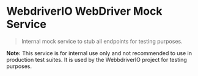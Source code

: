 WebdriverIO WebDriver Mock Service
==================================

> Internal mock service to stub all endpoints for testing purposes.

__Note:__ This service is for internal use only and not recommended to use in production test suites. It is used by the WebbdriverIO project for testing purposes.
